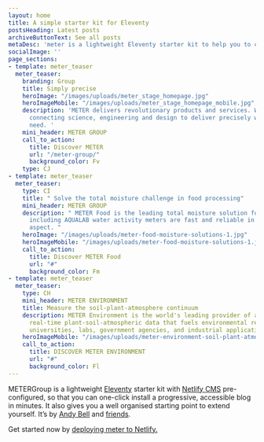 ```yaml
---
layout: home
title: A simple starter kit for Eleventy
postsHeading: Latest posts
archiveButtonText: See all posts
metaDesc: 'meter is a lightweight Eleventy starter kit to help you to create your own blog or personal website.'
socialImage: ''
page_sections:
- template: meter_teaser
  meter_teaser:
    branding: Group
    title: Simply precise
    heroImage: "/images/uploads/meter_stage_homepage.jpg"
    heroImageMobile: "/images/uploads/meter_stage_homepage_mobile.jpg"
    description: 'METER delivers revolutionary products and services. We do this by
      connecting science, engineering and design to deliver precisely what our customers
      need. '
    mini_header: METER GROUP
    call_to_action:
      title: Discover METER
      url: "/meter-group/"
      background_color: Fv
    type: CJ
- template: meter_teaser
  meter_teaser:
    type: CI
    title: " Solve the total moisture challenge in food processing"
    mini_header: METER GROUP
    description: " METER Food is the leading total moisture solution for food manufacturers
      including AQUALAB water activity meters are fast and reliable in every single
      aspect. "
    heroImage: "/images/uploads/meter-food-moisture-solutions-1.jpg"
    heroImageMobile: "/images/uploads/meter-food-moisture-solutions-1.jpg"
    call_to_action:
      title: Discover METER Food
      url: "#"
      background_color: Fm
- template: meter_teaser
  meter_teaser:
    type: CH
    mini_header: METER ENVIRONMENT
    title: Measure the soil-plant-atmosphere continuum
    description: METER Environment is the world's leading provider of advanced, cloud-connected,
      real-time plant-soil-atmospheric data that fuels environmental research at top
      universities, labs, government agencies, and industrial applications.
    heroImageMobile: "/images/uploads/meter-environment-soil-plant-atmosphere-continuum.jpg"
    call_to_action:
      title: DISCOVER METER ENVIRONMENT
      url: "#"
      background_color: Fl
---
```


METERGroup is a lightweight [Eleventy](https://11ty.io) starter kit with [Netlify CMS](https://www.netlifycms.org/) pre-configured, so that you can one-click install a progressive, accessible blog in minutes. It also gives you a well organised starting point to extend yourself. It’s by [Andy Bell](https://twitter.com/hankchizljaw) and [friends](https://github.com/aarongustafson/meter/graphs/contributors).

Get started now by [deploying meter to Netlify.](https://app.netlify.com/start/deploy?repository=https://github.com/hankchizljaw/meter&stack=cms)
